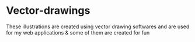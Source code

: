# Vector-drawings
These illustrations are created using vector drawing softwares and are used for my web applications & some of them are created  for fun

